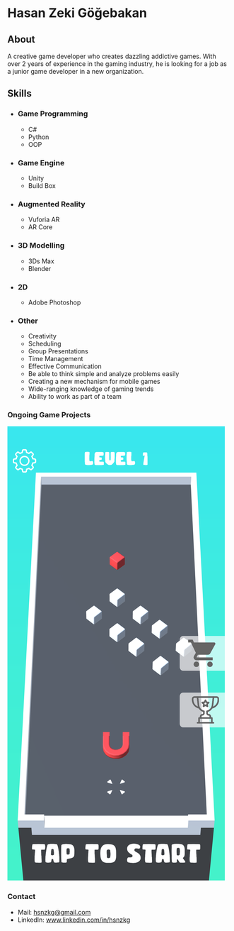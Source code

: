 # Hasan Zeki Göğebakan
## About
A creative game developer who creates dazzling addictive games.
With over 2 years of experience in the gaming industry, he is looking
for a job as a junior game developer in a new organization.
## Skills
- ### Game Programming
  - C#
  - Python
  - OOP
- ### Game Engine
  - Unity
  - Build Box
- ### Augmented Reality
  - Vuforia AR
  - AR Core
- ### 3D Modelling
  - 3Ds Max
  - Blender
- ### 2D
  - Adobe Photoshop
- ### Other
  - Creativity
  - Scheduling
  - Group Presentations
  - Time Management
  - Effective Communication
  - Be able to think simple and analyze problems easily
  - Creating a new mechanism for mobile games
  - Wide-ranging knowledge of gaming trends
  - Ability to work as part of a team
### Ongoing Game Projects
![Image](projects/MergeMagnet.png)
### Contact
- Mail: hsnzkg@gmail.com
- LinkedIn: www.linkedin.com/in/hsnzkg


